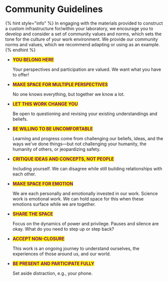 # Community Guidelines

{% hint style="info" %}
In engaging with the materials provided to construct a custom infrastructure for/within your laboratory, we encourage you to develop and consider a set of community values and norms, which sets the tone for the culture of your work environment. We provide our community norms and values, which we recommend adapting or using as an example.&#x20;
{% endhint %}

*   <mark style="color:purple;">**YOU BELONG HERE**</mark>&#x20;

    Your perspectives and participation are valued. We want what you have to offer!
*   <mark style="color:purple;">**MAKE SPACE FOR MULTIPLE PERSPECTIVES**</mark>&#x20;

    No one knows everything, but together we know a lot.
*   <mark style="color:purple;">**LET THIS WORK CHANGE YOU**</mark>&#x20;

    Be open to questioning and revising your existing understandings and beliefs.
*   <mark style="color:purple;">**BE WILLING TO BE UNCOMFORTABLE**</mark> <mark style="color:purple;"></mark><mark style="color:purple;"></mark>&#x20;

    Learning and progress come from challenging our beliefs, ideas, and the ways we’ve done things—but not challenging your humanity, the humanity of others, or jeopardizing safety.
*   <mark style="color:purple;">**CRITIQUE IDEAS AND CONCEPTS, NOT PEOPLE**</mark>&#x20;

    Including yourself. We can disagree while still building relationships with each other.
*   <mark style="color:purple;">**MAKE SPACE FOR EMOTION**</mark>&#x20;

    We are each personally and emotionally invested in our work. Science work is emotional work. We can hold space for this when these emotions surface while we are together.
*   <mark style="color:purple;">**SHARE THE SPACE**</mark>&#x20;

    Focus on the dynamics of power and privilege. Pauses and silence are okay. What do you need to step up or step back?
*   <mark style="color:purple;">**ACCEPT NON-CLOSURE**</mark>&#x20;

    This work is an ongoing journey to understand ourselves, the experiences of those around us, and our world.
*   <mark style="color:purple;">**BE PRESENT AND PARTICIPATE FULLY**</mark>&#x20;

    Set aside distraction, e.g., your phone.

